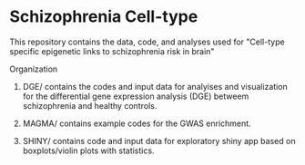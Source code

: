 # Schizophrenia Cell-type

This repository contains the data, code, and analyses used for "Cell-type specific epigenetic links to schizophrenia risk in brain"

Organization

1. DGE/ contains the codes and input data for analyises and visualization for the differential gene expression analysis (DGE) betweem schizophrenia and healthy controls.

2. MAGMA/ contains example codes for the GWAS enrichment.

3. SHINY/ contains code and input data for exploratory shiny app based on boxplots/violin plots with statistics. 
